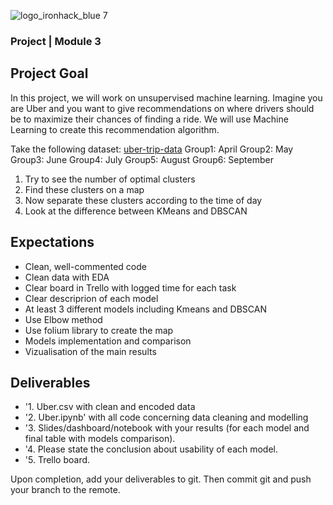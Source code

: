 ![logo_ironhack_blue 7](https://user-images.githubusercontent.com/23629340/40541063-a07a0a8a-601a-11e8-91b5-2f13e4e6b441.png)



### Project | Module 3

## Project Goal
In this project, we will work on unsupervised machine learning. 
Imagine you are Uber and you want to give recommendations on where drivers should be to maximize their chances of finding a ride.
We will use Machine Learning to create this recommendation algorithm.


Take the following dataset: [uber-trip-data](https://github.com/fivethirtyeight/uber-tlc-foil-response/tree/master/uber-trip-data)
Group1: April
Group2: May
Group3: June
Group4: July
Group5: August
Group6: September

1. Try to see the number of optimal clusters
2. Find these clusters on a map
3. Now separate these clusters according to the time of day
4. Look at the difference between KMeans and DBSCAN



## Expectations

- Clean, well-commented code
- Clean data with EDA
- Clear board in Trello with logged time for each task
- Clear descriprion of each model
- At least 3 different models including Kmeans and DBSCAN
- Use Elbow method
- Use folium library to create the map
- Models implementation and comparison
- Vizualisation of the main results


## Deliverables

- '1. Uber.csv with clean and encoded data
- '2. Uber.ipynb' with all code concerning data cleaning and modelling
- '3. Slides/dashboard/notebook with your results (for each model and final table with models comparison).
- '4. Please state the conclusion about usability of each model.
- '5. Trello board.



Upon completion, add your deliverables to git. Then commit git and push your branch to the remote.
